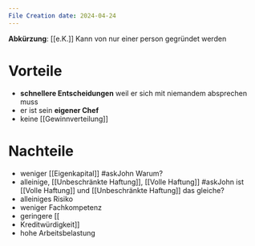 ```yaml
---
File Creation date: 2024-04-24
---
```

**Abkürzung**: [[e.K.]]
Kann von nur einer person gegründet werden

# Vorteile
- **schnellere Entscheidungen** weil er sich mit niemandem absprechen muss
- er ist sein **eigener Chef**
- keine [[Gewinnverteilung]]
# Nachteile
- weniger [[Eigenkapital]] #askJohn Warum?
- alleinige, [[Unbeschränkte Haftung]], [[Volle Haftung]] #askJohn ist [[Volle Haftung]] und [[Unbeschränkte Haftung]] das gleiche?
- alleiniges Risiko
- weniger Fachkompetenz
- geringere [[
- Kreditwürdigkeit]]
- hohe Arbeitsbelastung